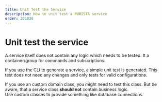```yaml
---
title: Unit Test the Service
description: How to unit test a PURISTA service
order: 201030
---
```


# Unit test the service

A service itself does not contain any logic which needs to be tested. It a container/group for commands and subscriptions.

If you use the CLI to generate a service, a simple unit test is generated. This test does not need any changes and only tests for valid configurations.

If you use an custom domain class, you might need to test this class. But be aware, that a service class __should not__ contain business logic.  
Use custom classes to provide something like database connections.